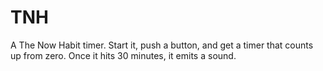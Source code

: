 # TNH

A The Now Habit timer.  Start it, push a button, and get a timer
that counts up from zero. Once it hits 30 minutes, it emits a sound.

